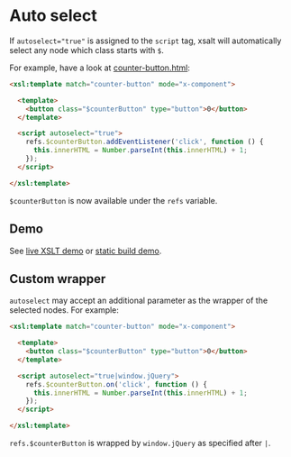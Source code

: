 # Auto select

If `autoselect="true"` is assigned to the `script` tag, xsalt will automatically select any node which class starts with `$`.

For example, have a look at [counter-button.html](./components/counter-button.html):
```html
<xsl:template match="counter-button" mode="x-component">

  <template>
    <button class="$counterButton" type="button">0</button>
  </template>

  <script autoselect="true">
    refs.$counterButton.addEventListener('click', function () {
      this.innerHTML = Number.parseInt(this.innerHTML) + 1;
    });
  </script>

</xsl:template>
```

`$counterButton` is now available under the `refs` variable.

## Demo

See [live XSLT demo](https://raw.githack.com/francescozaniol/xsalt/master/examples/autoselect/index.xhtml) or [static build demo](https://raw.githack.com/francescozaniol/xsalt/master/examples/autoselect/build.html).

## Custom wrapper

`autoselect` may accept an additional parameter as the wrapper of the selected nodes. For example:
```html
<xsl:template match="counter-button" mode="x-component">

  <template>
    <button class="$counterButton" type="button">0</button>
  </template>

  <script autoselect="true|window.jQuery">
    refs.$counterButton.on('click', function () {
      this.innerHTML = Number.parseInt(this.innerHTML) + 1;
    });
  </script>

</xsl:template>
```

`refs.$counterButton` is wrapped by `window.jQuery` as specified after `|`.
